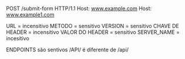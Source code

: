 POST /submit-form HTTP/1.1
Host: www.example.com
Host: www.example1.com



URL = incensitivo
METODO = sensitivo
VERSION = sensitivo
CHAVE DE HEADER = incensitivo
VALOR DO HEADER = sensitivo
SERVER_NAME = incesitivo


ENDPOINTS são sentivos
/API/ é diferente de /api/


